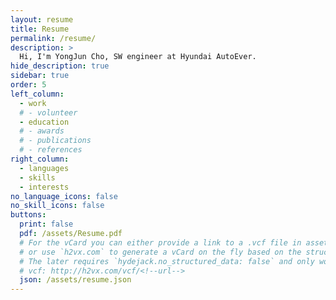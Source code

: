 ```yaml
---
layout: resume
title: Resume
permalink: /resume/
description: >
  Hi, I'm YongJun Cho, SW engineer at Hyundai AutoEver.
hide_description: true
sidebar: true
order: 5
left_column:
  - work
  # - volunteer
  - education
  # - awards
  # - publications
  # - references
right_column:
  - languages
  - skills
  - interests
no_language_icons: false
no_skill_icons: false
buttons:
  print: false
  pdf: /assets/Resume.pdf
  # For the vCard you can either provide a link to a .vcf file in assets (see `pdf` above),
  # or use `h2vx.com` to generate a vCard on the fly based on the structured data of the resume page.
  # The later requires `hydejack.no_structured_data: false` and only works once the site is deployed to a public URL.
  # vcf: http://h2vx.com/vcf/<!--url-->
  json: /assets/resume.json
---
```


